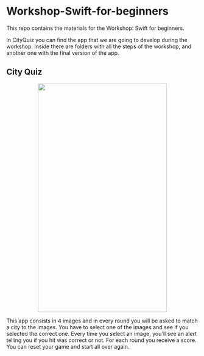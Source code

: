 # Workshop-Swift-for-beginners

This repo contains the materials for the Workshop: Swift for beginners.

In CityQuiz you can find the app that we are going to develop during the workshop.
Inside there are folders with all the steps of the workshop, and another one with the final version of the app.

## City Quiz
<p align="center">
<img width="338" height="600" src="https://github.com/ananogal/Workshop-Swift-for-beginners/blob/master/CityQuiz.png" border:"1px solid #021a40">
</p>

This app consists in 4 images and in every round you will be asked to match a city to the images. You have to select one of the images and see if you selected the correct one. Every time you select an image, you'll see an alert telling you if you hit was correct or not. For each round you receive a score. You can reset your game and start all over again.

